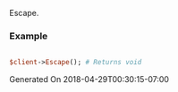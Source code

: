 Escape.
### Example

```perl

$client->Escape(); # Returns void
```


Generated On 2018-04-29T00:30:15-07:00